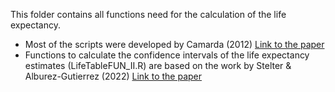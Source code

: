 This folder contains all functions need for the calculation of the life expectancy.

- Most of the scripts were developed by Camarda (2012) [Link to the paper](https://www.jstatsoft.org/article/view/v050i01)
- Functions to calculate the confidence intervals of the life expectancy estimates (LifeTableFUN_II.R) are based on the work by Stelter & Alburez-Gutierrez (2022) [Link to the paper](https://www.pnas.org/doi/abs/10.1073/pnas.2120455119)
